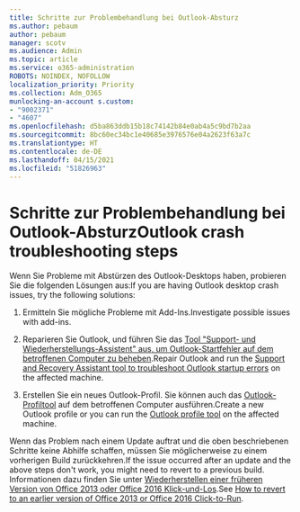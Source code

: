 ```yaml
---
title: Schritte zur Problembehandlung bei Outlook-Absturz
ms.author: pebaum
author: pebaum
manager: scotv
ms.audience: Admin
ms.topic: article
ms.service: o365-administration
ROBOTS: NOINDEX, NOFOLLOW
localization_priority: Priority
ms.collection: Adm_O365
munlocking-an-account s.custom:
- "9002371"
- "4607"
ms.openlocfilehash: d5ba863ddb15b18c74142b84e0ab4a5c9bd7b2aa
ms.sourcegitcommit: 8bc60ec34bc1e40685e3976576e04a2623f63a7c
ms.translationtype: HT
ms.contentlocale: de-DE
ms.lasthandoff: 04/15/2021
ms.locfileid: "51826963"
---
```

# <a name="outlook-crash-troubleshooting-steps"></a><span data-ttu-id="46b00-102">Schritte zur Problembehandlung bei Outlook-Absturz</span><span class="sxs-lookup"><span data-stu-id="46b00-102">Outlook crash troubleshooting steps</span></span>

<span data-ttu-id="46b00-103">Wenn Sie Probleme mit Abstürzen des Outlook-Desktops haben, probieren Sie die folgenden Lösungen aus:</span><span class="sxs-lookup"><span data-stu-id="46b00-103">If you are having Outlook desktop crash issues, try the following solutions:</span></span>

1. <span data-ttu-id="46b00-104">Ermitteln Sie mögliche Probleme mit Add-Ins.</span><span class="sxs-lookup"><span data-stu-id="46b00-104">Investigate possible issues with add-ins.</span></span>

2. <span data-ttu-id="46b00-105">Reparieren Sie Outlook, und führen Sie das [Tool "Support- und Wiederherstellungs-Assistent" aus, um Outlook-Startfehler auf dem betroffenen Computer zu beheben](https://aka.ms/SaRA-OutlookWontStart).</span><span class="sxs-lookup"><span data-stu-id="46b00-105">Repair Outlook and run the [Support and Recovery Assistant tool to troubleshoot Outlook startup errors](https://aka.ms/SaRA-OutlookWontStart) on the affected machine.</span></span>

3. <span data-ttu-id="46b00-106">Erstellen Sie ein neues Outlook-Profil. Sie können auch das [Outlook-Profiltool](https://aka.ms/SaRA-OutlookSetupProfile) auf dem betroffenen Computer ausführen.</span><span class="sxs-lookup"><span data-stu-id="46b00-106">Create a new Outlook profile or you can run the [Outlook profile tool](https://aka.ms/SaRA-OutlookSetupProfile) on the affected machine.</span></span>

<span data-ttu-id="46b00-107">Wenn das Problem nach einem Update auftrat und die oben beschriebenen Schritte keine Abhilfe schaffen, müssen Sie möglicherweise zu einem vorherigen Build zurückkehren.</span><span class="sxs-lookup"><span data-stu-id="46b00-107">If the issue occurred after an update and the above steps don't work, you might need to revert to a previous build.</span></span> <span data-ttu-id="46b00-108">Informationen dazu finden Sie unter [Wiederherstellen einer früheren Version von Office 2013 oder Office 2016 Klick-und-Los](https://support.microsoft.com/help/2770432).</span><span class="sxs-lookup"><span data-stu-id="46b00-108">See [How to revert to an earlier version of Office 2013 or Office 2016 Click-to-Run](https://support.microsoft.com/help/2770432).</span></span>
